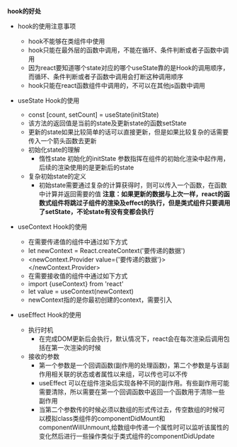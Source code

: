   **hook的好处**
+ hook的使用注意事项
  - hook不能够在类组件中使用
  - hook只能在最外层的函数中调用，不能在循环、条件判断或者子函数中调用
   * 因为react要知道哪个state对应的哪个useState靠的是Hook的调用顺序，而循环、条件判断或者子函数中调用会打断这种调用顺序
  - hook只能在react函数组件中调用的，不可以在其他js函数中调用

+ useState Hook的使用
  - const [count, setCount] = useState(initState)
   * 该方法的返回值是当前的state及更新state的函数setState
   * 更新的state如果比较简单的话可以直接更新，但是如果比较复杂的话需要传入一个箭头函数去更新
  - 初始化state的理解
    * 惰性state
      初始化的initState  参数指挥在组件的初始化渲染中起作用，后续的渲染使用的是更新后的state
  - 复杂初始state的定义
    * 初始state需要通过复杂的计算获得时，则可以传入一个函数，在函数中计算并返回需要的值
  **注意：如果更新的数据与上次一样，react的函数式组件将跳过子组件的渲染及effect的执行，但是类式组件只要调用了setState，不论state有没有变都会执行**  

+ useContext Hook的使用
  - 在需要传递值的组件中通过如下方式
   * let newContext = React.createContext('要传递的数据')
   * <newContext.Provider value={'要传递的数据'}></newContext.Provider>
  - 在需要接收值的组件中通过如下方式
   * import {useContext} from 'react'
   * let value = useContext(newContext)  
   * newContext指的是你最初创建的context，需要引入


+ useEffect Hook的使用
  - 执行时机
    * 在完成DOM更新后会执行，默认情况下，react会在每次渲染后调用包括在第一次渲染的时候
  - 接收的参数
    * 第一个参数是一个回调函数(副作用的处理函数)，第二个参数是与该副作用相关联的状态或者属性以来组，可以传也可以不传
    * useEffect 可以在组件渲染后实现各种不同的副作用。有些副作用可能需要清除，所以需要在第一个回调函数中返回一个函数用于清除一些副作用
    * 当第二个参数传的时候必须以数组的形式传过去，传空数组的时候可以模拟class类组件的componentDidMount和componentWillUnmount,给数组中传递一个属性时可以监听该属性的变化然后进行一些操作类似于类式组件的componentDidUpdate


